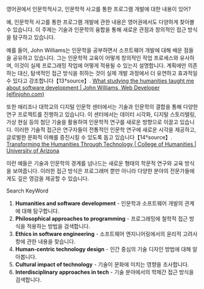 


영어권에서 인문학적사고, 인문학적 사고를 통한 프로그램 개발에 대한 내용이 있어?

예, 인문학적 사고를 통한 프로그램 개발에 관한 내용은 영어권에서도 다양하게 찾아볼 수 있습니다. 이 주제는 기술과 인문학의 융합을 통해 새로운 관점과 창의적인 접근 방식을 탐구하고 있습니다.

예를 들어, John Williams는 인문학을 공부하면서 소프트웨어 개발에 대해 배운 점들을 공유하고 있습니다. 그는 인문학적 교육이 어떻게 창의적인 작업 프로세스와 유사하며, 이것이 실제 프로그래밍 작업에 어떻게 적용될 수 있는지 설명합니다. 계획에만 의존하는 대신, 탐색적인 접근 방식을 취하는 것이 실제 개발 과정에서 더 유연하고 효과적일 수 있다고 강조합니다【13†source】.
[What studying the humanities taught me about software development | John Williams, Web Developer (elfinjohn.com)](https://www.elfinjohn.com/2019/05/what-studying-the-humanities-taught-me-about-software-development/)


또한 애리조나 대학교의 디지털 인문학 센터에서는 기술과 인문학의 결합을 통해 다양한 연구 프로젝트를 진행하고 있습니다. 이 센터에서는 데이터 시각화, 디지털 스토리텔링, 가상 현실 등의 첨단 기술을 활용하여 인문학적 연구를 새로운 방향으로 이끌고 있습니다. 이러한 기술적 접근은 연구자들이 전통적인 인문학 연구에 새로운 시각을 제공하고, 글로벌한 문화적 이해를 증진시킬 수 있도록 돕고 있습니다【14†source】.
[Transforming the Humanities Through Technology | College of Humanities | University of Arizona](https://humanities.arizona.edu/news/transforming-humanities-through-technology)

이런 예들은 기술과 인문학의 경계를 넘나드는 새로운 형태의 학문적 연구와 교육 방식을 보여줍니다. 이러한 접근 방식은 프로그래머 뿐만 아니라 다양한 분야의 전문가들에게도 깊은 영감을 제공할 수 있습니다.


Search KeyWord
1. **Humanities and software development** - 인문학과 소프트웨어 개발의 관계에 대해 탐구합니다.
2. **Philosophical approaches to programming** - 프로그래밍에 철학적 접근 방식을 적용하는 방법을 검색합니다.
3. **Ethics in software engineering** - 소프트웨어 엔지니어링에서의 윤리적 고려사항에 관한 내용을 찾습니다.
4. **Human-centric technology design** - 인간 중심의 기술 디자인 방법에 대해 알아봅니다.
5. **Cultural impact of technology** - 기술이 문화에 미치는 영향을 조사합니다.
6. **Interdisciplinary approaches in tech** - 기술 분야에서의 학제간 접근 방식을 검색합니다.



